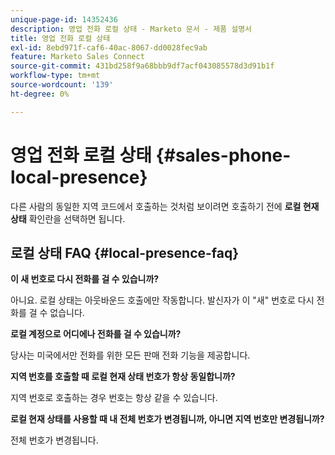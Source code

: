 ```yaml
---
unique-page-id: 14352436
description: 영업 전화 로컬 상태 - Marketo 문서 - 제품 설명서
title: 영업 전화 로컬 상태
exl-id: 8ebd971f-caf6-40ac-8067-dd0028fec9ab
feature: Marketo Sales Connect
source-git-commit: 431bd258f9a68bbb9df7acf043085578d3d91b1f
workflow-type: tm+mt
source-wordcount: '139'
ht-degree: 0%

---
```


# 영업 전화 로컬 상태 {#sales-phone-local-presence}

다른 사람의 동일한 지역 코드에서 호출하는 것처럼 보이려면 호출하기 전에 **로컬 현재 상태** 확인란을 선택하면 됩니다.

## 로컬 상태 FAQ {#local-presence-faq}

**이 새 번호로 다시 전화를 걸 수 있습니까?**

아니요. 로컬 상태는 아웃바운드 호출에만 작동합니다. 발신자가 이 &quot;새&quot; 번호로 다시 전화를 걸 수 없습니다.

**로컬 계정으로 어디에나 전화를 걸 수 있습니까?**

당사는 미국에서만 전화를 위한 모든 판매 전화 기능을 제공합니다.

**지역 번호를 호출할 때 로컬 현재 상태 번호가 항상 동일합니까?**

지역 번호로 호출하는 경우 번호는 항상 같을 수 있습니다.

**로컬 현재 상태를 사용할 때 내 전체 번호가 변경됩니까, 아니면 지역 번호만 변경됩니까?**

전체 번호가 변경됩니다.
